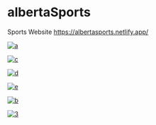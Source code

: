 # albertaSports
Sports Website https://albertasports.netlify.app/

<a href="https://ibb.co/N1N4bzN"><img src="https://i.ibb.co/KNs1SHs/a.png" alt="a" border="0"></a>

<a href="https://ibb.co/F7jMDzW"><img src="https://i.ibb.co/GPbL5RJ/c.png" alt="c" border="0"></a>

<a href="https://ibb.co/8zvsctQ"><img src="https://i.ibb.co/rb80sNX/d.png" alt="d" border="0"></a>

<a href="https://ibb.co/42QMxL6"><img src="https://i.ibb.co/PMS48y7/e.png" alt="e" border="0"></a>

<a href="https://ibb.co/09ybDtp"><img src="https://i.ibb.co/VCY4jm0/b.png" alt="b" border="0"></a>

<a href="https://ibb.co/NtRQDdm"><img src="https://i.ibb.co/TYypjxb/3.png" alt="3" border="0"></a>
